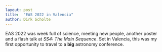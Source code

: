 ```yaml
---
layout: post
title:  "EAS 2022 in Valencia"
author: Dirk Scholte
---
```


EAS 2022 was week full of science, meeting new people, another poster and a flash talk at *SS4: The Main Sequence*. Set in Valencia, this was my first opportunity to travel to a **big** astronomy conference. 
